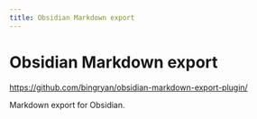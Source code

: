 ```yaml
---
title: Obsidian Markdown export
---
```


# Obsidian Markdown export

<https://github.com/bingryan/obsidian-markdown-export-plugin/>

Markdown export for Obsidian.
